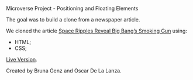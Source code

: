 Microverse Project - Positioning and Floating Elements

The goal was to build a clone from a newspaper article.

We cloned the article [Space Ripples Reveal Big Bang’s Smoking Gun](https://www.nytimes.com/2014/03/18/science/space/detection-of-waves-in-space-buttresses-landmark-theory-of-big-bang.html?_r=0) using:
* HTML;
* CSS;

[Live Version](https://bruna-genz.github.io/newspaper-article/).

Created by Bruna Genz and Oscar De La Lanza.
